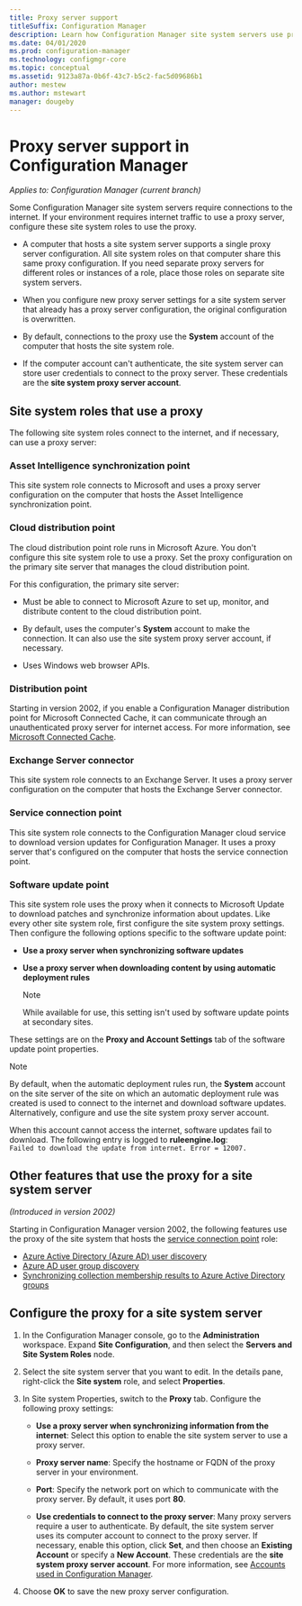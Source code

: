 ```yaml
---
title: Proxy server support
titleSuffix: Configuration Manager
description: Learn how Configuration Manager site system servers use proxy servers.
ms.date: 04/01/2020
ms.prod: configuration-manager
ms.technology: configmgr-core
ms.topic: conceptual
ms.assetid: 9123a87a-0b6f-43c7-b5c2-fac5d09686b1
author: mestew
ms.author: mstewart
manager: dougeby
---
```


# Proxy server support in Configuration Manager

*Applies to: Configuration Manager (current branch)*

Some Configuration Manager site system servers require connections to the internet. If your environment requires internet traffic to use a proxy server, configure these site system roles to use the proxy.  

- A computer that hosts a site system server supports a single proxy server configuration. All site system roles on that computer share this same proxy configuration. If you need separate proxy servers for different roles or instances of a role, place those roles on separate site system servers.  

- When you configure new proxy server settings for a site system server that already has a proxy server configuration, the original configuration is overwritten.  

- By default, connections to the proxy use the **System** account of the computer that hosts the site system role.  

- If the computer account can't authenticate, the site system server can store user credentials to connect to the proxy server. These credentials are the **site system proxy server account**.  

## Site system roles that use a proxy

The following site system roles connect to the internet, and if necessary, can use a proxy server:  

### Asset Intelligence synchronization point

This site system role connects to Microsoft and uses a proxy server configuration on the computer that hosts the Asset Intelligence synchronization point.  

### Cloud distribution point

The cloud distribution point role runs in Microsoft Azure. You don't configure this site system role to use a proxy. Set the proxy configuration on the primary site server that manages the cloud distribution point.  

For this configuration, the primary site server:  

- Must be able to connect to Microsoft Azure to set up, monitor, and distribute content to the cloud distribution point.  

- By default, uses the computer's **System** account to make the connection. It can also use the site system proxy server account, if necessary.  

- Uses Windows web browser APIs.  

### Distribution point

<!-- 5856396 -->

Starting in version 2002, if you enable a Configuration Manager distribution point for Microsoft Connected Cache, it can communicate through an unauthenticated proxy server for internet access. For more information, see [Microsoft Connected Cache](../hierarchy/microsoft-connected-cache.md).

### Exchange Server connector

This site system role connects to an Exchange Server. It uses a proxy server configuration on the computer that hosts the Exchange Server connector.  

### Service connection point

This site system role connects to the Configuration Manager cloud service to download version updates for Configuration Manager. It uses a proxy server that's configured on the computer that hosts the service connection point.  

### Software update point

This site system role uses the proxy when it connects to Microsoft Update to download patches and synchronize information about updates. Like every other site system role, first configure the site system proxy settings. Then configure the following options specific to the software update point:  

- **Use a proxy server when synchronizing software updates**  

- **Use a proxy server when downloading content by using automatic deployment rules**  

    > [!NOTE]
    > While available for use, this setting isn't used by software update points at secondary sites.  

These settings are on the **Proxy and Account Settings** tab of the software update point properties.  

> [!NOTE]
> By default, when the automatic deployment rules run, the **System** account on the site server of the site on which an automatic deployment rule was created is used to connect to the internet and download software updates. Alternatively, configure and use the site system proxy server account. 
>
> When this account cannot access the internet, software updates fail to download. The following entry is logged to **ruleengine.log**:  
> `Failed to download the update from internet. Error = 12007.`  

## <a name="bkmk_other"></a> Other features that use the proxy for a site system server

*(Introduced in version 2002)*

Starting in Configuration Manager version 2002, the following features use the proxy of the site system that hosts the [service connection point](#service-connection-point) role: <!--5913817-->

- [Azure Active Directory (Azure AD) user discovery](../../servers/deploy/configure/about-discovery-methods.md#azureaddisc)
- [Azure AD user group discovery](../../servers/deploy/configure/about-discovery-methods.md#bkmk_azuregroupdisco)
- [Synchronizing collection membership results to Azure Active Directory groups](../../clients/manage/collections/create-collections.md#bkmk_aadcollsync)

## Configure the proxy for a site system server  

1. In the Configuration Manager console, go to the **Administration** workspace. Expand **Site Configuration**, and then select the **Servers and Site System Roles** node.  

2. Select the site system server that you want to edit. In the details pane, right-click the **Site system** role, and select **Properties**.  

3. In Site system Properties, switch to the **Proxy** tab. Configure the following proxy settings:  

    - **Use a proxy server when synchronizing information from the internet**: Select this option to enable the site system server to use a proxy server.  

    - **Proxy server name**: Specify the hostname or FQDN of the proxy server in your environment.  

    - **Port**: Specify the network port on which to communicate with the proxy server. By default, it uses port **80**.  

    - **Use credentials to connect to the proxy server**: Many proxy servers require a user to authenticate. By default, the site system server uses its computer account to connect to the proxy server. If necessary, enable this option, click **Set**, and then choose an **Existing Account** or specify a **New Account**. These credentials are the **site system proxy server account**.  For more information, see [Accounts used in Configuration Manager](../hierarchy/accounts.md).  

4. Choose **OK** to save the new proxy server configuration.  
